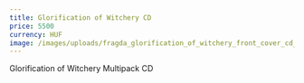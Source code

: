 ```yaml
---
title: Glorification of Witchery CD
price: 5500
currency: HUF
image: /images/uploads/fragda_glorification_of_witchery_front_cover_cd_case.jpg
---
```

G﻿lorification of Witchery Multipack CD